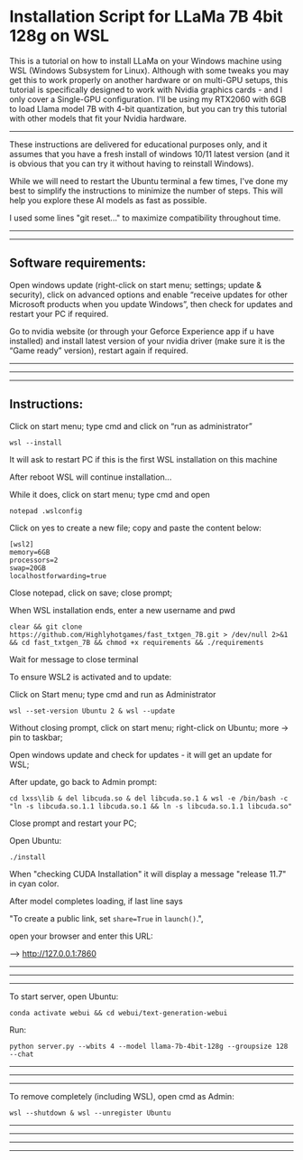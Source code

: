 # Installation Script for LLaMa 7B 4bit 128g on WSL


This is a tutorial on how to install LLaMa on your Windows machine using WSL (Windows Subsystem for Linux).
Although with some tweaks you may get this to work properly on another hardware or on multi-GPU setups,
this tutorial is specifically designed to work with Nvidia graphics cards - and I only cover a Single-GPU configuration.
I'll be using my RTX2060 with 6GB to load Llama model 7B with 4-bit quantization,
but you can try this tutorial with other models that fit your Nvidia hardware.

----------------------------------------------------------------------------------

These instructions are delivered for educational purposes only, and it assumes that you have a fresh install of
windows 10/11 latest version (and it is obvious that you can try it without having to reinstall Windows).

While we will need to restart the Ubuntu terminal a few times, I've done my best to simplify the instructions
to minimize the number of steps. This will help you explore these AI models as fast as possible.

I used some lines "git reset..." to maximize compatibility throughout time.

----------------------------------------------------------------------------------
----------------------------------------------------------------------------------

Software requirements:
----------------------------------------------------------------------------------

Open windows update (right-click on start menu; settings; update & security), click on advanced options and
enable “receive updates for other Microsoft products when you update Windows”, then
check for updates and restart your PC if required.

Go to nvidia website (or through your Geforce Experience app if u have installed) and install latest version
of your nvidia driver (make sure it is the “Game ready” version), restart again if required.

----------------------------------------------------------------------------------
----------------------------------------------------------------------------------
----------------------------------------------------------------------------------

Instructions:
----------------------------------------------------------------------------------

Click on start menu; type cmd and click on “run as administrator”

	wsl --install

It will ask to restart PC if this is the first WSL installation on this machine

After reboot WSL will continue installation...

While it does, click on start menu; type cmd and open

	notepad .wslconfig

Click on yes to create a new file; copy and paste the content below:


	[wsl2]
	memory=6GB
	processors=2
	swap=20GB
	localhostforwarding=true


Close notepad, click on save; close prompt;

When WSL installation ends, enter a new username and pwd


	clear && git clone https://github.com/Highlyhotgames/fast_txtgen_7B.git > /dev/null 2>&1 && cd fast_txtgen_7B && chmod +x requirements && ./requirements
	


Wait for message to close terminal

To ensure WSL2 is activated and to update:

Click on Start menu; type cmd and run as Administrator



	wsl --set-version Ubuntu 2 & wsl --update


Without closing prompt, click on start menu; right-click on Ubuntu; more -> pin to taskbar;

Open windows update and check for updates - it will get an update for WSL;

After update, go back to Admin prompt:


	cd lxss\lib & del libcuda.so & del libcuda.so.1 & wsl -e /bin/bash -c "ln -s libcuda.so.1.1 libcuda.so.1 && ln -s libcuda.so.1.1 libcuda.so"


Close prompt and restart your PC;

Open Ubuntu:


	./install
	


When "checking CUDA Installation" it will display a message "release 11.7" in cyan color.


After model completes loading, if last line says

"To create a public link, set `share=True` in `launch()`.",

open your browser and enter this URL:


—> http://127.0.0.1:7860

----------------------------------------------------------------------------------
----------------------------------------------------------------------------------
----------------------------------------------------------------------------------

To start server, open Ubuntu:

	conda activate webui && cd webui/text-generation-webui
	
Run:

	python server.py --wbits 4 --model llama-7b-4bit-128g --groupsize 128 --chat

----------------------------------------------------------------------------------
----------------------------------------------------------------------------------
----------------------------------------------------------------------------------

To remove completely (including WSL), open cmd as Admin:

	wsl --shutdown & wsl --unregister Ubuntu

----------------------------------------------------------------------------------
----------------------------------------------------------------------------------
----------------------------------------------------------------------------------
----------------------------------------------------------------------------------
